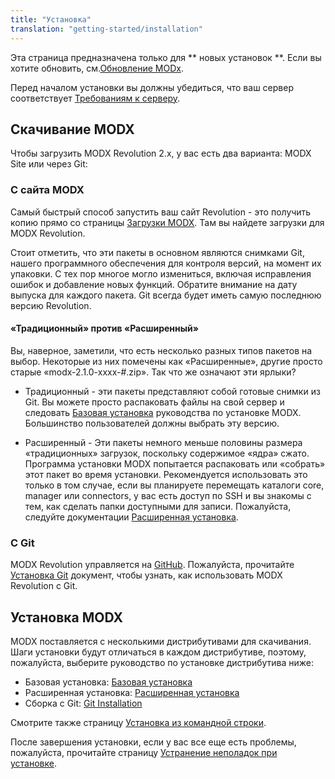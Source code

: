```yaml
---
title: "Установка"
translation: "getting-started/installation"
---
```



Эта страница предназначена только для ** новых установок **. Если вы хотите обновить, см.[Обновление MODx](administering-your-site/upgrading-modx "Upgrading MODx").

Перед началом установки вы должны убедиться, что ваш сервер соответствует [Требованиям к серверу](getting-started/server-requirements "Server Requirements").

## Скачивание MODX

Чтобы загрузить MODX Revolution 2.x, у вас есть два варианта: MODX Site или через Git:

### С сайта MODX

Самый быстрый способ запустить ваш сайт Revolution - это получить копию прямо со страницы [Загрузки MODX](http://modxcms.com/download/). Там вы найдете загрузки для MODX Revolution.

Стоит отметить, что эти пакеты в основном являются снимками Git, нашего программного обеспечения для контроля версий, на момент их упаковки. С тех пор многое могло измениться, включая исправления ошибок и добавление новых функций. Обратите внимание на дату выпуска для каждого пакета. Git всегда будет иметь самую последнюю версию Revolution.

#### «Традиционный» против «Расширенный»

Вы, наверное, заметили, что есть несколько разных типов пакетов на выбор. Некоторые из них помечены как «Расширенные», другие просто старые «modx-2.1.0-xxxx-#.zip». Так что же означают эти ярлыки?

- Традиционный - эти пакеты представляют собой готовые снимки из Git. Вы можете просто распаковать файлы на свой сервер и следовать [Базовая установка](getting-started/installation/basic-installation "Basic Installation") руководства по установке MODX. Большинство пользователей должны выбрать эту версию.

- Расширенный - Эти пакеты немного меньше половины размера «традиционных» загрузок, поскольку содержимое «ядра» сжато. Программа установки MODX попытается распаковать или «собрать» этот пакет во время установки. Рекомендуется использовать это только в том случае, если вы планируете перемещать каталоги core, manager или connectors, у вас есть доступ по SSH и вы знакомы с тем, как сделать папки доступными для записи. Пожалуйста, следуйте документации [Расширенная установка](getting-started/installation/advanced-installation "Advanced Installation").

### С Git

MODX Revolution управляется на [GitHub](http://github.com/modxcms). Пожалуйста, прочитайте [Установка Git](getting-started/installation/git-installation "Git Installation") документ, чтобы узнать, как использовать MODX Revolution с Git.

## Установка MODX

MODX поставляется с несколькими дистрибутивами для скачивания. Шаги установки будут отличаться в каждом дистрибутиве, поэтому, пожалуйста, выберите руководство по установке дистрибутива ниже:

- Базовая установка: [Базовая установка](getting-started/installation/basic-installation "Basic Installation")
- Расширенная установка: [Расширенная установка](getting-started/installation/advanced-installation "Advanced Installation")
- Сборка с Git: [Git Installation](getting-started/installation/git-installation "Git Installation")

Смотрите также страницу [Установка из командной строки](getting-started/installation/command-line-installation "Command Line Installation").

После завершения установки, если у вас все еще есть проблемы, пожалуйста, прочитайте страницу [Устранение неполадок при установке](getting-started/installation/troubleshooting-installation "Troubleshooting Installation").